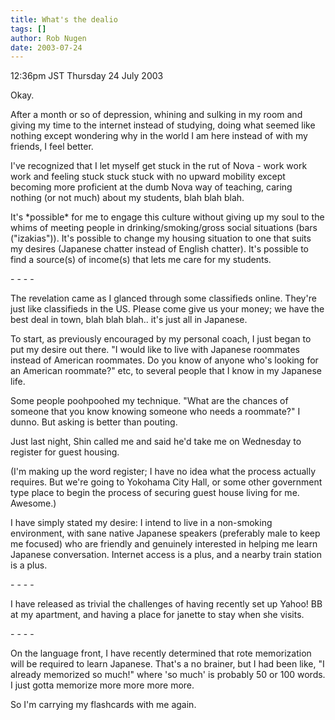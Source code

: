 ```yaml
---
title: What's the dealio
tags: []
author: Rob Nugen
date: 2003-07-24
---
```


<p class=date>12:36pm JST Thursday 24 July 2003</p>

<p>Okay.</p>

<p>After a month or so of depression, whining and sulking in my room
and giving my time to the internet instead of studying, doing what
seemed like nothing except wondering why in the world I am here
instead of with my friends, I feel better.</p>

<p>I've recognized that I let myself get stuck in the rut of Nova -
work work work and feeling stuck stuck stuck with no upward mobility
except becoming more proficient at the dumb Nova way of teaching,
caring nothing (or not much) about my students, blah blah blah.</p>

<p>It's *possible* for me to engage this culture without giving up my
soul to the whims of meeting people in drinking/smoking/gross social
situations (bars ("izakias")).  It's possible to change my housing
situation to one that suits my desires (Japanese chatter instead of
English chatter).  It's possible to find a source(s) of income(s)
that lets me care for my students.</p>

<p>- - - -</p>

<p>The revelation came as I glanced through some classifieds online.
They're just like classifieds in the US.  Please come give us your
money; we have the best deal in town, blah blah blah..  it's just all
in Japanese.</p>

<p>To start, as previously encouraged by my personal coach, I just
began to put my desire out there.  "I would like to live with Japanese
roommates instead of American roommates.  Do you know of anyone who's
looking for an American roommate?" etc, to several people that I know
in my Japanese life.</p>

<p>Some people poohpoohed my technique.  "What are the chances of
someone that you know knowing someone who needs a roommate?"  I
dunno.  But asking is better than pouting.</p>

<p>Just last night, Shin called me and said he'd take me on Wednesday
to register for guest housing.</p>

<p>(I'm making up the word register; I have no idea what the process
actually requires.  But we're going to Yokohama City Hall, or some
other government type place to begin the process of securing guest
house living for me.  Awesome.)</p>

<p>I have simply stated my desire: I intend to live in a non-smoking
environment, with sane native Japanese speakers (preferably male to
keep me focused) who are friendly and genuinely interested in helping
me learn Japanese conversation.  Internet access is a plus, and a
nearby train station is a plus.</p>

<p>- - - -</p>

<p>I have released as trivial the challenges of having recently set up
Yahoo! BB at my apartment, and having a place for janette to stay when
she visits.</p>

<p>- - - -</p>

<p>On the language front, I have recently determined that rote
memorization will be required to learn Japanese.  That's a no brainer,
but I had been like, "I already memorized so much!" where 'so much' is
probably 50 or 100 words.  I just gotta memorize more more more
more.</p>

<p>So I'm carrying my flashcards with me again.</p>
